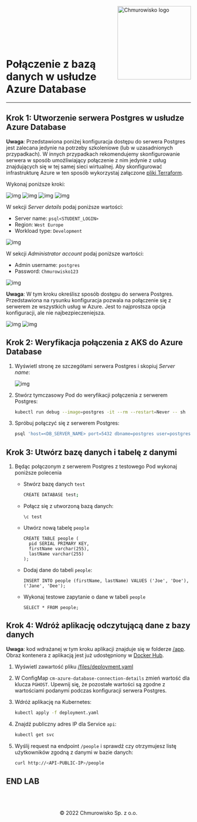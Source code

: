 <img src="./img/logo.png" alt="Chmurowisko logo" width="200" align="right">
<br><br>
<br><br>
<br><br>

# Połączenie z bazą danych w usłudze Azure Database

---

## Krok 1: Utworzenie serwera Postgres w usłudze Azure Database

**Uwaga**: Przedstawiona poniżej konfiguracja dostępu do serwera Postgres jest zalecana jedynie na potrzeby szkoleniowe (lub w uzasadnionych przypadkach). W innych przypadkach rekomendujemy skonfigurowanie serwera w sposób umożliwiający połączenie z nim jedynie z usług znajdujących się w tej samej sieci wirtualnej. Aby skonfigurować infrastrukturę Azure w ten sposób wykorzystaj załączone [pliki Terraform](./terraform).

Wykonaj poniższe kroki:

![img](./img/01-create.png)
![img](./img/02-find-postgres.png)
![img](./img/03-click-create.png)
![img](./img/04-choose-flexible-server.png)

W sekcji _Server details_ podaj poniższe wartości:

  - Server name: `psql<STUDENT_LOGIN>`
  - Region: `West Europe`
  - Workload type: `Development`

![img](./img/05-server-details.png)

W sekcji _Administrator account_ podaj poniższe wartości:

  - Admin username: `postgres`
  - Password: `Chmurowisko123`

![img](./img/06-admin-details.png)

**Uwaga**: W tym kroku określisz sposób dostępu do serwera Postgres. Przedstawiona na rysunku konfiguracja pozwala na połączenie się z serwerem ze wszystkich usług w Azure. Jest to najprostsza opcja konfiguracji, ale nie najbezpieczeniejsza.

![img](./img/07-networking-details.png)
![img](./img/08-create-database.png)

## Krok 2: Weryfikacja połączenia z AKS do Azure Database

1. Wyświetl stronę ze szczegółami serwera Postgres i skopiuj _Server name_:

    ![img](./img/09-database-hostname.png)

1. Stwórz tymczasowy Pod do weryfikacji połączenia z serwerem Postgres:

    ```bash
    kubectl run debug --image=postgres -it --rm --restart=Never -- sh
    ```

1. Spróbuj połączyć się z serwerem Postgres:

    ```bash
    psql 'host=<DB_SERVER_NAME> port=5432 dbname=postgres user=postgres sslmode=require password=Chmurowisko123'
    ```

## Krok 3: Utwórz bazę danych i tabelę z danymi

1. Będąc połączonym z serwerem Postgres z testowego Pod wykonaj poniższe polecenia

    - Stwórz bazę danych `test`

        ```bash
        CREATE DATABASE test;
        ```

    - Połącz się z utworzoną bazą danych:

        ```
        \c test
        ```

    - Utwórz nową tabelę `people`

        ```
        CREATE TABLE people (
          pid SERIAL PRIMARY KEY,
          firstName varchar(255),
          lastName varchar(255)
        );
        ```

    - Dodaj dane do tabeli `people`:

        ```
        INSERT INTO people (firstName, lastName) VALUES ('Joe', 'Doe'), ('Jane', 'Dee');
        ```

    - Wykonaj testowe zapytanie o dane w tabeli `people`

        ```
        SELECT * FROM people;
        ```

## Krok 4: Wdróż aplikację odczytującą dane z bazy danych

**Uwaga**: kod wdrażanej w tym kroku aplikacji znajduje się w folderze [/app](./app). Obraz kontenera z aplikacją jest już udostępniony w [Docker Hub](https://hub.docker.com/repository/docker/macborowy/azure-database-psql).

1. Wyświetl zawartość pliku [/files/deployment.yaml](./files/deployment.yaml)
1. W ConfigMap `cm-azure-database-connection-details` zmień wartość dla klucza `PGHOST`. Upewnij się, że pozostałe wartości są zgodne z wartościami podanymi podczas konfiguracji serwera Postgres.
1. Wdróż aplikację na Kubernetes:

    ```bash
    kubectl apply -f deployment.yaml
    ```

1. Znajdź publiczny adres IP dla Service `api`:

    ```bash
    kubectl get svc
    ```

1. Wyślij request na endpoint `/people` i sprawdź czy otrzymujesz listę użytkowników zgodną z danymi w bazie danych:

    ```bash
    curl http://<API-PUBLIC-IP>/people
    ```

## END LAB

<br><br>

<center><p>&copy; 2022 Chmurowisko Sp. z o.o.<p></center>
